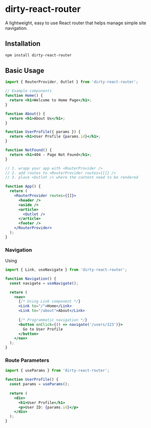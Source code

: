 # dirty-react-router

A lightweight, easy to use React router that helps manage simple site navigation.

## Installation

```bash
npm install dirty-react-router
```

## Basic Usage

```jsx
import { RouterProvider, Outlet } from 'dirty-react-router';

// Example components
function Home() {
  return <h1>Welcome to Home Page</h1>;
}

function About() {
  return <h1>About Us</h1>;
}

function UserProfile({ params }) {
  return <h1>User Profile {params.id}</h1>;
}

function NotFound() {
  return <h1>404 - Page Not Found</h1>;
}

// 1. wrapp your app with <RouterProvider />
// 2. add routes to <RouterProvider routes={[]} />
// 3. place <Outlet /> where the content need to be rendered

function App() {
  return (
    <RouterProvider routes={[]}>
      <header /> 
      <aside />
      <article>
        <Outlet />
      </article>
      <footer /> 
    </RouterProvider>
  );
}


```

### Navigation

Using <Link /></Link>

```jsx
import { Link, useNavigate } from 'dirty-react-router';

function Navigation() {
  const navigate = useNavigate();

  return (
    <nav>
      {/* Using Link component */}
      <Link to="/">Home</Link>
      <Link to="/about">About</Link>
      
      {/* Programmatic navigation */}
      <button onClick={() => navigate('/users/123')}>
        Go to User Profile
      </button>
    </nav>
  );
}
```

### Route Parameters

```jsx
import { useParams } from 'dirty-react-router';

function UserProfile() {
  const params = useParams();
  
  return (
    <div>
      <h1>User Profile</h1>
      <p>User ID: {params.id}</p>
    </div>
  );
}
```





